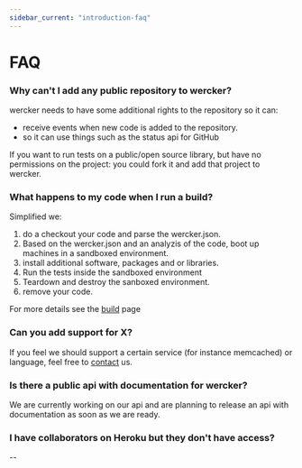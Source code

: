 ```yaml
---
sidebar_current: "introduction-faq"
---
```


# FAQ

### Why can't I add any public repository to wercker?
wercker needs to have some additional rights to the repository so it can:

* receive events when new code is added to the repository.
* so it can use things such as the status api for GitHub

If you want to run tests on a public/open source library, but have no permissions on the project: you could fork it and add that project to wercker.

### What happens to my code when I run a build?
Simplified we:

1. do a checkout your code and parse the wercker.json.
2. Based on the wercker.json and an analyzis of the code, boot up machines in a sandboxed environment.
3. install additional software, packages and or libraries.
4. Run the tests inside the sandboxed environment
5. Teardown and destroy the sanboxed environment.
6. remove your code.

For more details see the [build](/articles/build) page

### Can you add support for X?
If you feel we should support a certain service (for instance memcached) or language, feel free to [contact](mailto:pleasemailus@wercker.com) us.

### Is there a public api with documentation for wercker?
We are currently working on our api and are planning to release an api with documentation as soon as we are ready.

### I have collaborators on Heroku but they don't have access?
--
